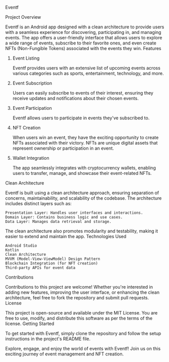 Eventf

Project Overview

Eventf is an Android app designed with a clean architecture to provide users with a seamless experience for discovering, participating in, and managing events. The app offers a user-friendly interface that allows users to explore a wide range of events, subscribe to their favorite ones, and even create NFTs (Non-Fungible Tokens) associated with the events they win.
Features


1. Event Listing

    Eventf provides users with an extensive list of upcoming events across various categories such as sports, entertainment, technology, and more.

2. Event Subscription

    Users can easily subscribe to events of their interest, ensuring they receive updates and notifications about their chosen events.

3. Event Participation

    Eventf allows users to participate in events they've subscribed to.

4. NFT Creation

    When users win an event, they have the exciting opportunity to create NFTs associated with their victory. NFTs are unique digital assets that represent ownership or participation in an event.

5. Wallet Integration

    The app seamlessly integrates with cryptocurrency wallets, enabling users to transfer, manage, and showcase their event-related NFTs.

Clean Architecture

Eventf is built using a clean architecture approach, ensuring separation of concerns, maintainability, and scalability of the codebase. The architecture includes distinct layers such as:

    Presentation Layer: Handles user interfaces and interactions.
    Domain Layer: Contains business logic and use cases.
    Data Layer: Manages data retrieval and storage.

The clean architecture also promotes modularity and testability, making it easier to extend and maintain the app.
Technologies Used

    Android Studio
    Kotlin
    Clean Architecture
    MVVM (Model-View-ViewModel) Design Pattern
    Blockchain Integration (for NFT creation)
    Third-party APIs for event data

Contributions

Contributions to this project are welcome! Whether you're interested in adding new features, improving the user interface, or enhancing the clean architecture, feel free to fork the repository and submit pull requests.
License

This project is open-source and available under the MIT License. You are free to use, modify, and distribute this software as per the terms of the license.
Getting Started

To get started with Eventf, simply clone the repository and follow the setup instructions in the project's README file.

Explore, engage, and enjoy the world of events with Eventf! Join us on this exciting journey of event management and NFT creation.
